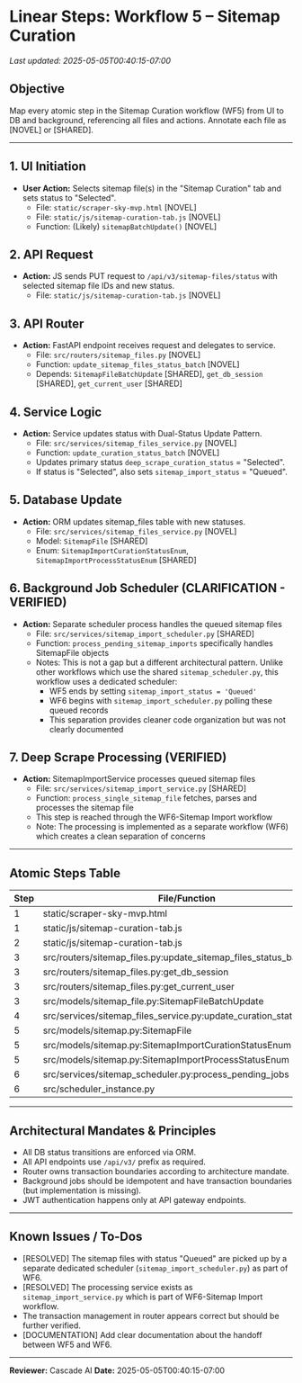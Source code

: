 # Linear Steps: Workflow 5 – Sitemap Curation

_Last updated: 2025-05-05T00:40:15-07:00_

## Objective
Map every atomic step in the Sitemap Curation workflow (WF5) from UI to DB and background, referencing all files and actions. Annotate each file as [NOVEL] or [SHARED].

---

## 1. UI Initiation
- **User Action:** Selects sitemap file(s) in the "Sitemap Curation" tab and sets status to "Selected".
  - File: `static/scraper-sky-mvp.html` [NOVEL]
  - File: `static/js/sitemap-curation-tab.js` [NOVEL]
  - Function: (Likely) `sitemapBatchUpdate()` [NOVEL]

## 2. API Request
- **Action:** JS sends PUT request to `/api/v3/sitemap-files/status` with selected sitemap file IDs and new status.
  - File: `static/js/sitemap-curation-tab.js` [NOVEL]

## 3. API Router
- **Action:** FastAPI endpoint receives request and delegates to service.
  - File: `src/routers/sitemap_files.py` [NOVEL]
  - Function: `update_sitemap_files_status_batch` [NOVEL]
  - Depends: `SitemapFileBatchUpdate` [SHARED], `get_db_session` [SHARED], `get_current_user` [SHARED]

## 4. Service Logic
- **Action:** Service updates status with Dual-Status Update Pattern.
  - File: `src/services/sitemap_files_service.py` [NOVEL]
  - Function: `update_curation_status_batch` [NOVEL]
  - Updates primary status `deep_scrape_curation_status` = "Selected".
  - If status is "Selected", also sets `sitemap_import_status` = "Queued".

## 5. Database Update
- **Action:** ORM updates sitemap_files table with new statuses.
  - File: `src/services/sitemap_files_service.py` [NOVEL]
  - Model: `SitemapFile` [SHARED]
  - Enum: `SitemapImportCurationStatusEnum`, `SitemapImportProcessStatusEnum` [SHARED]

## 6. Background Job Scheduler (CLARIFICATION - VERIFIED)
- **Action:** Separate scheduler process handles the queued sitemap files
  - File: `src/services/sitemap_import_scheduler.py` [SHARED]
  - Function: `process_pending_sitemap_imports` specifically handles SitemapFile objects
  - Notes: This is not a gap but a different architectural pattern. Unlike other workflows which use the shared `sitemap_scheduler.py`, this workflow uses a dedicated scheduler:
    - WF5 ends by setting `sitemap_import_status = 'Queued'`
    - WF6 begins with `sitemap_import_scheduler.py` polling these queued records
    - This separation provides cleaner code organization but was not clearly documented

## 7. Deep Scrape Processing (VERIFIED)
- **Action:** SitemapImportService processes queued sitemap files
  - File: `src/services/sitemap_import_service.py` [SHARED]
  - Function: `process_single_sitemap_file` fetches, parses and processes the sitemap file
  - This step is reached through the WF6-Sitemap Import workflow
  - Note: The processing is implemented as a separate workflow (WF6) which creates a clean separation of concerns

---

## Atomic Steps Table
| Step | File/Function | Annotation |
|------|---------------|------------|
| 1    | static/scraper-sky-mvp.html | [NOVEL] |
| 1    | static/js/sitemap-curation-tab.js | [NOVEL] |
| 2    | static/js/sitemap-curation-tab.js | [NOVEL] |
| 3    | src/routers/sitemap_files.py:update_sitemap_files_status_batch | [NOVEL] |
| 3    | src/routers/sitemap_files.py:get_db_session | [SHARED] |
| 3    | src/routers/sitemap_files.py:get_current_user | [SHARED] |
| 3    | src/models/sitemap_file.py:SitemapFileBatchUpdate | [SHARED] |
| 4    | src/services/sitemap_files_service.py:update_curation_status_batch | [NOVEL] |
| 5    | src/models/sitemap.py:SitemapFile | [SHARED] |
| 5    | src/models/sitemap.py:SitemapImportCurationStatusEnum | [SHARED] |
| 5    | src/models/sitemap.py:SitemapImportProcessStatusEnum | [SHARED] |
| 6    | src/services/sitemap_scheduler.py:process_pending_jobs | [SHARED] |
| 6    | src/scheduler_instance.py | [SHARED] |

---

## Architectural Mandates & Principles
- All DB status transitions are enforced via ORM.
- All API endpoints use `/api/v3/` prefix as required.
- Router owns transaction boundaries according to architecture mandate.
- Background jobs should be idempotent and have transaction boundaries (but implementation is missing).
- JWT authentication happens only at API gateway endpoints.

---

## Known Issues / To-Dos
- [RESOLVED] The sitemap files with status "Queued" are picked up by a separate dedicated scheduler (`sitemap_import_scheduler.py`) as part of WF6.
- [RESOLVED] The processing service exists as `sitemap_import_service.py` which is part of WF6-Sitemap Import workflow.
- The transaction management in router appears correct but should be further verified.
- [DOCUMENTATION] Add clear documentation about the handoff between WF5 and WF6.

---

**Reviewer:** Cascade AI
**Date:** 2025-05-05T00:40:15-07:00
